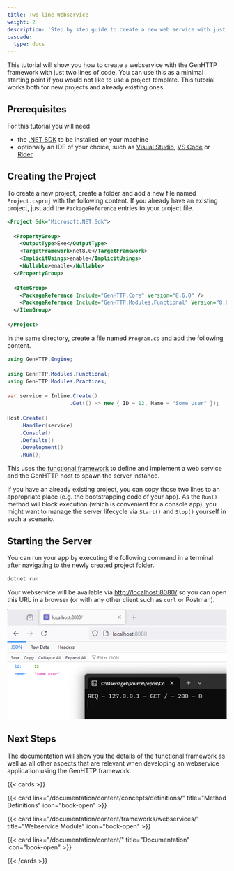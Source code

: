 ```yaml
---
title: Two-line Webservice
weight: 2
description: 'Step by step guide to create a new web service with just two lines of code'
cascade:
  type: docs
---
```


This tutorial will show you how to create a webservice with the GenHTTP framework with
just two lines of code. You can use this as a minimal starting point if you would 
not like to use a project template. This tutorial works both for new projects
and already existing ones.

## Prerequisites

For this tutorial you will need

- the [.NET SDK](https://dotnet.microsoft.com/en-us/download) to be installed on your machine
- optionally an IDE of your choice, such as [Visual Studio](https://visualstudio.microsoft.com/), [VS Code](https://visualstudio.microsoft.com/) or [Rider](https://www.jetbrains.com/rider/)

## Creating the Project

To create a new project, create a folder and add a new file named `Project.csproj` with
the following content. If you already have an existing project, just add the `PackageReference`
entries to your project file.

```xml
<Project Sdk="Microsoft.NET.Sdk">

  <PropertyGroup>
    <OutputType>Exe</OutputType>
    <TargetFramework>net8.0</TargetFramework>
    <ImplicitUsings>enable</ImplicitUsings>
    <Nullable>enable</Nullable>
  </PropertyGroup>

  <ItemGroup>
    <PackageReference Include="GenHTTP.Core" Version="8.6.0" />
    <PackageReference Include="GenHTTP.Modules.Functional" Version="8.6.0" />
  </ItemGroup>

</Project>
```

In the same directory, create a file named `Program.cs` and add the following content.

```csharp
using GenHTTP.Engine;

using GenHTTP.Modules.Functional;
using GenHTTP.Modules.Practices;

var service = Inline.Create()
                    .Get(() => new { ID = 12, Name = "Some User" });

Host.Create()
    .Handler(service)
    .Console()
    .Defaults()
    .Development()
    .Run();
```

This uses the [functional framework](../../content/frameworks/functional/) to define and
implement a web service and the GenHTTP host to spawn the server instance. 

If you  have an already existing project, you can copy those two lines to an appropriate
place (e.g. the bootstrapping code of your app). As the `Run()` method will block
execution (which is convenient for a console app), you might want to manage 
the server lifecycle via `Start()` and `Stop()` yourself in such a scenario.

## Starting the Server

You can run your app by executing the following command in a terminal after navigating
to the newly created project folder.

```bash
dotnet run
```

Your webservice will be available via [http://localhost:8080/](http://localhost:8080/)
so you can open this URL in a browser (or with any other client such as `curl` or Postman).

![The generated JSON result shown in the browser](02_browser.png)

## Next Steps

The documentation will show you the details of the functional framework as well
as all other aspects that are relevant when developing an webservice application
using the GenHTTP framework.

{{< cards >}}

{{< card link="/documentation/content/concepts/definitions/" title="Method Definitions" icon="book-open" >}}

{{< card link="/documentation/content/frameworks/webservices/" title="Webservice Module" icon="book-open" >}}

{{< card link="/documentation/content/" title="Documentation" icon="book-open" >}}

{{< /cards >}}
